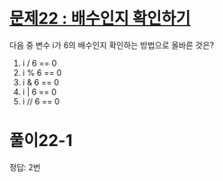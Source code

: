 # [문제22 : 배수인지 확인하기](https://www.notion.so/22-6b02eb7fd2c7432bb12a0d3f468237e4)

다음 중 변수 i가 6의 배수인지 확인하는 방법으로 올바른 것은?

1)  i / 6 == 0
2)  i % 6 == 0
3)  i & 6 == 0
4)  i | 6 == 0
5)  i // 6 == 0

# 풀이22-1

정답: 2번